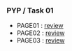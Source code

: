 ### PYP / Task 01

- PAGE01 : [review](https://beautiful-bublanina-f8a365.netlify.app/)
- PAGE02 : [review](https://)
- PAGE03 : [review](https://)